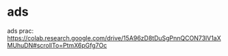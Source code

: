 # ads

ads prac: https://colab.research.google.com/drive/15A96zD8tDuSgPnnQCON73lV1aXMUhuDN#scrollTo=PtmX6pGfg7Oc
